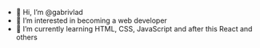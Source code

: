 - 👋 Hi, I’m @gabrivlad
- 👀 I’m interested in becoming a web developer
- 🌱 I’m currently learning HTML, CSS, JavaScript and after this React and others
<!---
gabrivlad/gabrivlad is a ✨ special ✨ repository because its `README.md` (this file) appears on your GitHub profile.
You can click the Preview link to take a look at your changes.
--->
